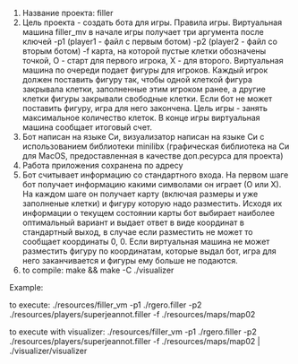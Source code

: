 1. Название проекта: filler
2. Цель проекта - создать бота для игры.
Правила игры.
Виртуальная машина filler_mv в начале игры получает три аргумента после ключей -p1 (player1 - файл с первым ботом) -p2 (player2 - файл со вторым ботом) -f карта, на которой пустые клетки обозначены точкой, O - старт для первого игрока, Х - для второго. Виртуальная машина по очереди подает фигуры для игроков. Каждый игрок должен поставить фигуру так, чтобы одной клеткой фигура закрывала клетки, заполненные этим игроком ранее, а другие клетки фигуры закрывали свободные клетки. Если бот не может поставить фигуру, игра для него закончена. Цель игры - занять максимальное количество клеток. В конце игры виртуальная машина сообщает итоговый счет.
3. Бот написан на языке Си, визуализатор написан на языке Си с использованием библиотеки minilibx (графическая библиотека на Си для MacOS, предоставленная в качестве доп.ресурса для проекта)
4. Работа приложения сохранена по адресу
5. Бот считывает информацию со стандартного входа. На первом шаге бот получает информацию какими символами он играет (О или Х). На каждом шаге он получает карту (включая размеры и уже заполненые клетки) и фигуру которую надо разместить.
Исходя их информации о текущем состоянии карты бот выбирает наиболее оптимальный вариант и выдает ответ в виде координат в стандартный выход, в случае если разместить не может то сообщает координаты 0, 0. Если виртуальная машина не может разместить фигуру по координатам, которые выдал бот, игра для него заканчивается и фигуры ему больше не подаются. 
6. to compile:
make && make -C ./visualizer

Example:

to execute:
./resources/filler_vm -p1 ./rgero.filler -p2 ./resources/players/superjeannot.filler -f ./resources/maps/map02

to execute with visualizer:
./resources/filler_vm -p1 ./rgero.filler -p2 ./resources/players/superjeannot.filler -f ./resources/maps/map02 | ./visualizer/visualizer
